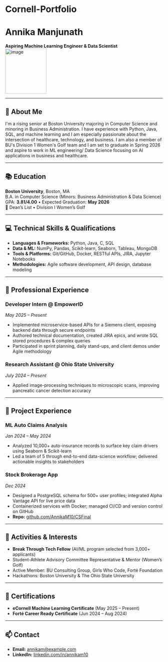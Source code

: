 # Cornell-Portfolio
# Annika Manjunath  
**Aspiring Machine Learning Engineer & Data Scientist**  
<img width="132" height="144" alt="image" src="https://github.com/user-attachments/assets/757f2ed2-c1ac-40a8-ae28-a0dd8d475c28" />

---

## 👋 About Me
I'm a rising senior at Boston University majoring in Computer Science and minoring in Business Administration. I have experience with Python, Java, SQL, and machine learning and I am especially passionate about the intersection of healthcare, technology, and business. I am also a member of BU's Division 1 Women's Golf team and I am set to graduate in Spring 2026 and aspire to work in ML engineering/ Data Science focusing on AI applications in business and healthcare.

---

## 📚 Education
**Boston University**, Boston, MA  
B.A. in Computer Science (Minors: Business Administration & Data Science)  
GPA: **3.81/4.00** • Expected Graduation: **May 2026**  
🏅 Dean’s List • Division I Women’s Golf

---

## 💻 Technical Skills & Qualifications
- **Languages & Frameworks:** Python, Java, C, SQL  
- **Data & ML:** NumPy, Pandas, Scikit-learn, Seaborn, Tableau, MongoDB  
- **Tools & Platforms:** Git/GitHub, Docker, RESTful APIs, JIRA, Jupyter Notebooks  
- **Methodologies:** Agile software development, API design, database modeling

---

## 🏢 Professional Experience

### Developer Intern @ EmpowerID  
*May 2025 – Present*  
- Implemented microservice-based APIs for a Siemens client, exposing backend data through secure endpoints  
- Authored technical documentation, created JIRA epics, and wrote SQL stored procedures & complex queries  
- Participated in sprint planning, daily stand-ups, and client demos under Agile methodology  

### Research Assistant @ Ohio State University  
*July 2024 – Present*  
- Applied image-processing techniques to microscopic scans, improving pancreatic cancer detection accuracy  

---

## 📂 Project Experience

### ML Auto Claims Analysis  
*Jan 2024 – May 2024*  
- Analyzed 10,000+ auto-insurance records to surface key claim drivers using Seaborn & Scikit-learn  
- Led a team of 5 through end-to-end data-science workflow; delivered actionable insights to stakeholders  

### Stock Brokerage App  
*Dec 2024*  
- Designed a PostgreSQL schema for 500+ user profiles; integrated Alpha Vantage API for live price data  
- Containerized services with Docker; managed CI/CD and version control on GitHub  
- **Repo:** [github.com/AnnikaM10/CSFinal](https://github.com/AnnikaM10/CSFinal)  

---

## 🌟 Activities & Interests
- **Break Through Tech Fellow** (AI/ML program selected from 3,000+ applicants)  
- Student-Athlete Advisory Committee Representative & Mentor (Women’s Golf)  
- Active Member: BU Consulting Group, Girls Who Code, Forté Foundation  
- Hackathons: Boston University & The Ohio State University  

---

## 📜 Certifications
- **eCornell Machine Learning Certificate** (May 2025 – Present)  
- **Forté Career Ready Certificate** (Jun 2024 – Aug 2024)  

---

## 📫 Contact
- **Email:** annikam@example.com  
- **LinkedIn:** [linkedin.com/in/annikam10](https://www.linkedin.com/in/annikam10)  
